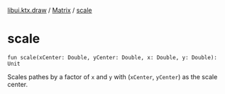 [libui.ktx.draw](../README.md) / [Matrix](README.md) / [scale](scale.md)

# scale

`fun scale(xCenter: Double, yCenter: Double, x: Double, y: Double): Unit`

Scales pathes by a factor of `x` and `y` with (`xCenter`, `yCenter`) as the scale center.

